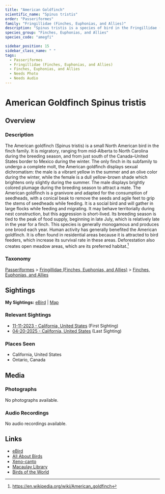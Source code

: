 ```yaml
---
title: "American Goldfinch"
scientific_name: "Spinus tristis"
order: "Passeriformes"
family: "Fringillidae (Finches, Euphonias, and Allies)"
description: "Spinus tristis is a species of bird in the Fringillidae (Finches, Euphonias, and Allies) family. It has been observed 14 times."
species_group: "Finches, Euphonias, and Allies"
species_code: "amegfi"

sidebar_position: 15
sidebar_class_name: " "
tags: 
  - Passeriformes
  - Fringillidae (Finches, Euphonias, and Allies)
  - Finches, Euphonias, and Allies
  - Needs Photo
  - Needs Audio
---
```


# American Goldfinch <span className='sci_name'>Spinus tristis</span>

## Overview

### Description
The American goldfinch (Spinus tristis) is a small North American bird in the finch family. It is migratory, ranging from mid-Alberta to North Carolina during the breeding season, and from just south of the Canada–United States border to Mexico during the winter.
The only finch in its subfamily to undergo a complete molt, the American goldfinch displays sexual dichromatism: the male is a vibrant yellow in the summer and an olive color during the winter, while the female is a dull yellow-brown shade which brightens only slightly during the summer. The male displays brightly colored plumage during the breeding season to attract a mate.
The American goldfinch is a granivore and adapted for the consumption of seedheads, with a conical beak to remove the seeds and agile feet to grip the stems of seedheads while feeding. It is a social bird and will gather in large flocks while feeding and migrating. It may behave territorially during nest construction, but this aggression is short-lived. Its breeding season is tied to the peak of food supply, beginning in late July, which is relatively late in the year for a finch. This species is generally monogamous and produces one brood each year.
Human activity has generally benefited the American goldfinch. It is often found in residential areas because it is attracted to bird feeders, which increase its survival rate in these areas. Deforestation also creates open meadow areas, which are its preferred habitat.[^1]

[^1]: https://en.wikipedia.org/wiki/American_goldfinch

### Taxonomy
[Passeriformes](/tags/passeriformes) > [Fringillidae (Finches, Euphonias, and Allies)](/tags/fringillidae-finches-euphonias-and-allies) > [Finches, Euphonias, and Allies](/tags/finches-euphonias-and-allies)


## Sightings

**My Sightings:** [eBird](https://ebird.org/lifelist?r=world&time=life&spp=amegfi) | [Map](/map?species_code=amegfi)

### Relevant Sightings

* [11-11-2023 - California, United States](https://ebird.org/checklist/S154259403) (First Sighting)
* [04-20-2025 - California, United States](https://ebird.org/checklist/S227452484) (Last Sighting)

### Places Seen

* California, United States
* Ontario, Canada



## Media
### Photographs
No photographs available.

### Audio Recordings
No audio recordings available.

## Links
* [eBird](https://ebird.org/species/amegfi) 
* [All About Birds](https://www.allaboutbirds.org/guide/amegfi) 
* [Xeno-canto](https://www.xeno-canto.org/species/spinus-tristis) 
* [Macaulay Library](https://search.macaulaylibrary.org/catalog?taxonCode=amegfi&sort=rating_rank_desc)
* [Birds of the World](https://birdsoftheworld.org/bow/species/amegfi)
